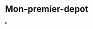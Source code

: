 # Mon-premier-depot
<html>
  <head>
  </head>
  <body>
    <li> <a href="https://greatdiallo1.github.io/AfroBeatCain/home.html>vrac></li>
  </body>
  </html>
